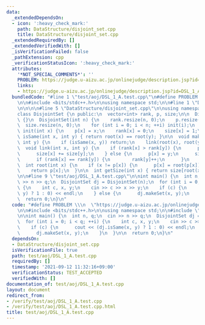 ```yaml
---
data:
  _extendedDependsOn:
  - icon: ':heavy_check_mark:'
    path: DataStructure/disjoint_set.cpp
    title: DataStructure/disjoint_set.cpp
  _extendedRequiredBy: []
  _extendedVerifiedWith: []
  _isVerificationFailed: false
  _pathExtension: cpp
  _verificationStatusIcon: ':heavy_check_mark:'
  attributes:
    '*NOT_SPECIAL_COMMENTS*': ''
    PROBLEM: https://judge.u-aizu.ac.jp/onlinejudge/description.jsp?id=DSL_1_A&lang=en
    links:
    - https://judge.u-aizu.ac.jp/onlinejudge/description.jsp?id=DSL_1_A&lang=en
  bundledCode: "#line 1 \"test/aoj/DSL_1_A.test.cpp\"\n#define PROBLEM \\\n  \"https://judge.u-aizu.ac.jp/onlinejudge/description.jsp?id=DSL_1_A&lang=en\"\
    \n\n#include <bits/stdc++.h>\n\nusing namespace std;\n\n#line 1 \"DataStructure/disjoint_set.cpp\"\
    \n\n\n\n#line 5 \"DataStructure/disjoint_set.cpp\"\n\nusing namespace std;\n\n\
    class DisjointSet {\n public:\n  vector<int> rank, p, size;\n\n  DisjointSet()\
    \ {}\n  DisjointSet(int n) {\n    rank.resize(n, 0);\n    p.resize(n, 0);\n  \
    \  size.resize(n, 0);\n    for (int i = 0; i < n; ++i) init(i);\n  }\n\n  void\
    \ init(int x) {\n    p[x] = x;\n    rank[x] = 0;\n    size[x] = 1;\n  }\n\n  bool\
    \ isSame(int x, int y) { return root(x) == root(y); }\n\n  void makeSet(int x,\
    \ int y) {\n    if (isSame(x, y)) return;\n    link(root(x), root(y));\n  }\n\n\
    \  void link(int x, int y) {\n    if (rank[x] > rank[y]) {\n      p[y] = x;\n\
    \      size[x] += size[y];\n    } else {\n      p[x] = y;\n      size[y] += size[x];\n\
    \      if (rank[x] == rank[y]) {\n        rank[y]++;\n      }\n    }\n  }\n\n\
    \  int root(int x) {\n    if (x != p[x]) {\n      p[x] = root(p[x]);\n    }\n\
    \    return p[x];\n  }\n\n  int getSize(int x) { return size[root(x)]; }\n};\n\
    \n\n#line 9 \"test/aoj/DSL_1_A.test.cpp\"\n\nint main() {\n  int n, q;\n  cin\
    \ >> n >> q;\n  DisjointSet dj = DisjointSet(n);\n  for (int i = 0; i < q; ++i)\
    \ {\n    int c, x, y;\n    cin >> c >> x >> y;\n    if (c) {\n      cout << (dj.isSame(x,\
    \ y) ? 1 : 0) << endl;\n    } else {\n      dj.makeSet(x, y);\n    }\n  }\n\n\
    \  return 0;\n}\n"
  code: "#define PROBLEM \\\n  \"https://judge.u-aizu.ac.jp/onlinejudge/description.jsp?id=DSL_1_A&lang=en\"\
    \n\n#include <bits/stdc++.h>\n\nusing namespace std;\n\n#include \"../../DataStructure/disjoint_set.cpp\"\
    \n\nint main() {\n  int n, q;\n  cin >> n >> q;\n  DisjointSet dj = DisjointSet(n);\n\
    \  for (int i = 0; i < q; ++i) {\n    int c, x, y;\n    cin >> c >> x >> y;\n\
    \    if (c) {\n      cout << (dj.isSame(x, y) ? 1 : 0) << endl;\n    } else {\n\
    \      dj.makeSet(x, y);\n    }\n  }\n\n  return 0;\n}\n"
  dependsOn:
  - DataStructure/disjoint_set.cpp
  isVerificationFile: true
  path: test/aoj/DSL_1_A.test.cpp
  requiredBy: []
  timestamp: '2021-09-12 11:32:16+09:00'
  verificationStatus: TEST_ACCEPTED
  verifiedWith: []
documentation_of: test/aoj/DSL_1_A.test.cpp
layout: document
redirect_from:
- /verify/test/aoj/DSL_1_A.test.cpp
- /verify/test/aoj/DSL_1_A.test.cpp.html
title: test/aoj/DSL_1_A.test.cpp
---
```

